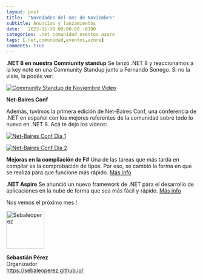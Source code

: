 ```yaml
---
layout: post
title:  "Novedades del mes de Noviembre"
subtitle: Anuncios y lanzamientos
date:   2023-11-30 00:00:00 -0300
categories: .net comunidad eventos azure
tags: [.net,comunidad,eventos,azure]
comments: true
---
```


**.NET 8 en nuestra Community standup**
Se lanzó .NET 8 y reaccionamos a la key note en una Community Standup junto a Fernando Sonego. Si no la viste, la podés ver:

[![Community Standup de Noviembre Video](https://img.youtube.com/vi/m3JUWJiRje8/0.jpg)](https://www.youtube.com/live/m3JUWJiRje8?si=qPG8YNORAbt7X3KR)

**Net-Baires Conf**

Además, tuvimos la primera edición de Net-Baires Conf, una conferencia de .NET en español con los mejores referentes de la comunidad sobre todo lo nuevo en .NET 8. Acá te dejo los videos:

[![Net-Baires Conf Dia 1](https://img.youtube.com/vi/CPU_VZiRLw0/0.jpg)](https://www.youtube.com/live/CPU_VZiRLw0?si=ELTEonzkqDHnLQgy)

[![Net-Baires Conf Dia 2](https://img.youtube.com/vi/c8p3eBSvakI/0.jpg)](https://www.youtube.com/live/c8p3eBSvakI?si=HfVQzJuCETghOBtf)

**Mejoras en la compilación de F#**
Una de las tareas que más tarda en compilar es la comprobación de tipos. Por eso, se cambió la forma en que se realiza para que funcione más rápido. [Más info](https://devblogs.microsoft.com/dotnet/a-new-fsharp-compiler-feature-graphbased-typechecking/?WT.mc_id=DT-MVP-5003354)

**.NET Aspire**
Se anunció un nuevo framework de .NET para el desarrollo de aplicaciones en la nube de forma que sea más fácil y rápido. [Más info](https://devblogs.microsoft.com/dotnet/introducing-dotnet-aspire-simplifying-cloud-native-development-with-dotnet-8/?WT.mc_id=DT-MVP-5003354)

Nos vemos el próximo mes !

<img src="https://sebaleoperez.github.io/assets/img/sebaleoperez.png" alt="Sebaleoperez" style="width:100px;"/>

**Sebastián Pérez**  
Organizador  
<https://sebaleoperez.github.io/>